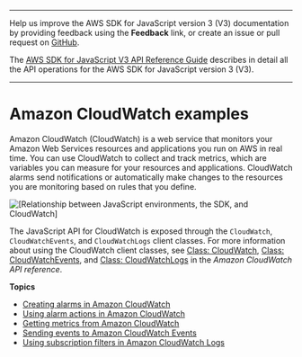 --------

Help us improve the AWS SDK for JavaScript version 3 \(V3\) documentation by providing feedback using the **Feedback** link, or create an issue or pull request on [GitHub](https://github.com/awsdocs/aws-sdk-for-javascript-v3)\.

 The [AWS SDK for JavaScript V3 API Reference Guide](https://docs.aws.amazon.com/AWSJavaScriptSDK/v3/latest/index.html) describes in detail all the API operations for the AWS SDK for JavaScript version 3 \(V3\)\.

--------

# Amazon CloudWatch examples<a name="cloudwatch-examples"></a>

Amazon CloudWatch \(CloudWatch\) is a web service that monitors your Amazon Web Services resources and applications you run on AWS in real time\. You can use CloudWatch to collect and track metrics, which are variables you can measure for your resources and applications\. CloudWatch alarms send notifications or automatically make changes to the resources you are monitoring based on rules that you define\.

![\[Relationship between JavaScript environments, the SDK, and CloudWatch\]](http://docs.aws.amazon.com/sdk-for-javascript/v3/developer-guide/images/code-samples-cloudwatch.png)

The JavaScript API for CloudWatch is exposed through the `CloudWatch`, `CloudWatchEvents`, and `CloudWatchLogs` client classes\. For more information about using the CloudWatch client classes, see [Class: CloudWatch](https://docs.aws.amazon.com/AWSJavaScriptSDK/v3/latest/clients/client-cloudwatch/classes/cloudwatch.html), [Class: CloudWatchEvents](https://docs.aws.amazon.com/AWSJavaScriptSDK/v3/latest/clients/client-cloudwatch-events/classes/cloudwatchevents.html), and [Class: CloudWatchLogs](https://docs.aws.amazon.com/AWSJavaScriptSDK/v3/latest/clients/client-cloudwatch-logs/classes/cloudwatchlogs.html) in the *Amazon CloudWatch API reference*\.

**Topics**
+ [Creating alarms in Amazon CloudWatch](cloudwatch-examples-creating-alarms.md)
+ [Using alarm actions in Amazon CloudWatch](cloudwatch-examples-using-alarm-actions.md)
+ [Getting metrics from Amazon CloudWatch](cloudwatch-examples-getting-metrics.md)
+ [Sending events to Amazon CloudWatch Events](cloudwatch-examples-sending-events.md)
+ [Using subscription filters in Amazon CloudWatch Logs](cloudwatch-examples-subscriptions.md)
